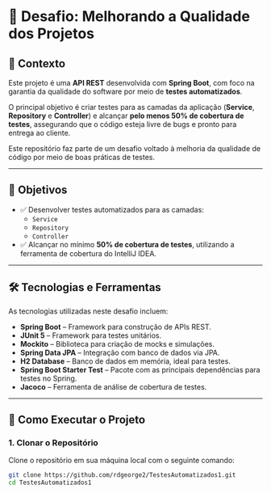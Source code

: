 # 🚀 Desafio: Melhorando a Qualidade dos Projetos

## 📍 Contexto

Este projeto é uma **API REST** desenvolvida com **Spring Boot**, com foco na garantia da qualidade do software por meio de **testes automatizados**.

O principal objetivo é criar testes para as camadas da aplicação (**Service**, **Repository** e **Controller**) e alcançar **pelo menos 50% de cobertura de testes**, assegurando que o código esteja livre de bugs e pronto para entrega ao cliente.

Este repositório faz parte de um desafio voltado à melhoria da qualidade de código por meio de boas práticas de testes.

---

## 🎯 Objetivos

- ✅ Desenvolver testes automatizados para as camadas:
   - `Service`
   - `Repository`
   - `Controller`
- ✅ Alcançar no mínimo **50% de cobertura de testes**, utilizando a ferramenta de cobertura do IntelliJ IDEA.

---

## 🛠 Tecnologias e Ferramentas

As tecnologias utilizadas neste desafio incluem:

- **Spring Boot** – Framework para construção de APIs REST.
- **JUnit 5** – Framework para testes unitários.
- **Mockito** – Biblioteca para criação de mocks e simulações.
- **Spring Data JPA** – Integração com banco de dados via JPA.
- **H2 Database** – Banco de dados em memória, ideal para testes.
- **Spring Boot Starter Test** – Pacote com as principais dependências para testes no Spring.
- **Jacoco** – Ferramenta de análise de cobertura de testes.

---

## 🔧 Como Executar o Projeto

### 1. Clonar o Repositório

Clone o repositório em sua máquina local com o seguinte comando:

```bash
git clone https://github.com/rdgeorge2/TestesAutomatizados1.git
cd TestesAutomatizados1
